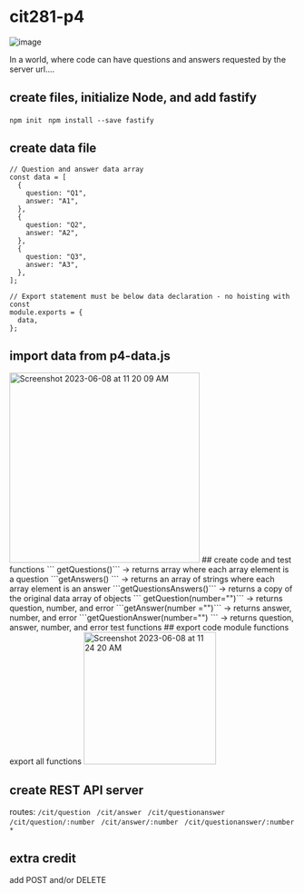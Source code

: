 # cit281-p4
![image](https://github.com/mmathes2/cit281-p4/assets/134009490/8fb3904f-66fb-4904-b979-8fc57a40a592)

In a world, where code can have questions and answers requested by the server url....
## create files, initialize Node, and add fastify 
```npm init ``` ```npm install --save fastify``` 
## create data file 
```
// Question and answer data array
const data = [
  {
    question: "Q1",
    answer: "A1",
  },
  {
    question: "Q2",
    answer: "A2",
  },
  {
    question: "Q3",
    answer: "A3",
  },
];

// Export statement must be below data declaration - no hoisting with const
module.exports = {
  data,
};
```
## import data from p4-data.js 
<img width="335" alt="Screenshot 2023-06-08 at 11 20 09 AM" src="https://github.com/mmathes2/cit281-p4/assets/134009490/6d96a6fb-1f33-4120-848f-18ad1906458b">
## create code and test functions 
``` getQuestions()``` -> returns array where each array element is a question 
```getAnswers() ``` -> returns an array of strings where each array element is an answer
```getQuestionsAnswers()``` -> returns a copy of the original data array of objects
``` getQuestion(number="")``` -> returns question, number, and error 
```getAnswer(number ="")``` -> returns answer, number, and error
```getQuestionAnswer(number="") ``` -> returns question, answer, number, and error 
test functions 
## export code module functions 
export all functions 
<img width="233" alt="Screenshot 2023-06-08 at 11 24 20 AM" src="https://github.com/mmathes2/cit281-p4/assets/134009490/4ec252a0-8fef-4938-96f3-0930c2b760ba">

## create REST API server 
routes: 
```/cit/question ```
```/cit/answer ```
```/cit/questionanswer ```
```/cit/question/:number ```
```/cit/answer/:number ```
```/cit/questionanswer/:number ```
```*``` 
## extra credit 
add POST and/or DELETE 

